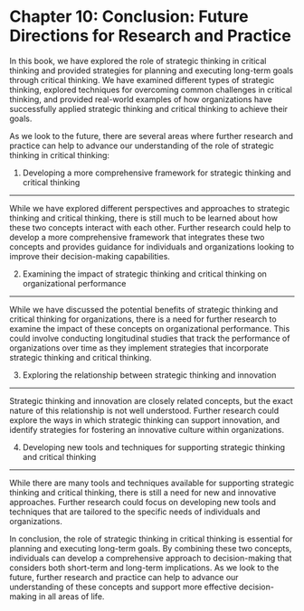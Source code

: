 Chapter 10: Conclusion: Future Directions for Research and Practice
===================================================================

In this book, we have explored the role of strategic thinking in critical thinking and provided strategies for planning and executing long-term goals through critical thinking. We have examined different types of strategic thinking, explored techniques for overcoming common challenges in critical thinking, and provided real-world examples of how organizations have successfully applied strategic thinking and critical thinking to achieve their goals.

As we look to the future, there are several areas where further research and practice can help to advance our understanding of the role of strategic thinking in critical thinking:

1. Developing a more comprehensive framework for strategic thinking and critical thinking
-----------------------------------------------------------------------------------------

While we have explored different perspectives and approaches to strategic thinking and critical thinking, there is still much to be learned about how these two concepts interact with each other. Further research could help to develop a more comprehensive framework that integrates these two concepts and provides guidance for individuals and organizations looking to improve their decision-making capabilities.

2. Examining the impact of strategic thinking and critical thinking on organizational performance
-------------------------------------------------------------------------------------------------

While we have discussed the potential benefits of strategic thinking and critical thinking for organizations, there is a need for further research to examine the impact of these concepts on organizational performance. This could involve conducting longitudinal studies that track the performance of organizations over time as they implement strategies that incorporate strategic thinking and critical thinking.

3. Exploring the relationship between strategic thinking and innovation
-----------------------------------------------------------------------

Strategic thinking and innovation are closely related concepts, but the exact nature of this relationship is not well understood. Further research could explore the ways in which strategic thinking can support innovation, and identify strategies for fostering an innovative culture within organizations.

4. Developing new tools and techniques for supporting strategic thinking and critical thinking
----------------------------------------------------------------------------------------------

While there are many tools and techniques available for supporting strategic thinking and critical thinking, there is still a need for new and innovative approaches. Further research could focus on developing new tools and techniques that are tailored to the specific needs of individuals and organizations.

In conclusion, the role of strategic thinking in critical thinking is essential for planning and executing long-term goals. By combining these two concepts, individuals can develop a comprehensive approach to decision-making that considers both short-term and long-term implications. As we look to the future, further research and practice can help to advance our understanding of these concepts and support more effective decision-making in all areas of life.
